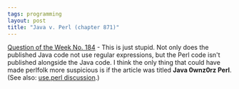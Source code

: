 ```yaml
---
tags: programming
layout: post
title: "Java v. Perl (chapter 871)"
---
```




<a href="http://developer.java.sun.com/developer/qow/archive/184/index.jsp">Question of the Week No. 184</a> - This is just stupid. Not only does the published Java code not use regular expressions, but the Perl code isn't published alongside the Java code. I think the only thing that could have made perlfolk more suspicious is if the article was titled <b>Java 0wnz0rz Perl</b>. (See also: <a href="http://use.perl.org/article.pl?sid=02/09/16/1448246">use.perl discussion</a>.)


